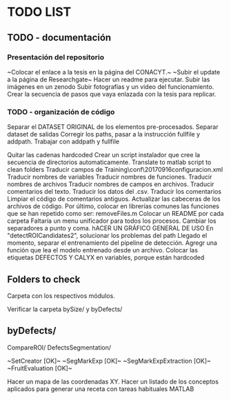 # TODO LIST

## TODO - documentación
### Presentación del repositorio
~Colocar el enlace a la tesis en la página del CONACYT.~
~Subir el update a la página de Researchgate~
Hacer un readme para ejecutar.
Subir las imágenes en un zenodo
Subir fotografías y un video del funcionamiento.
Crear la secuencia de pasos que vaya enlazada con la tesis para replicar.

### TODO - organización de código
Separar el DATASET ORIGINAL de los elementos pre-procesados.
Separar dataset de salidas
Corregir los paths, pasar a la instrucción fullfile y addpath. Trabajar con addpath y fullfile

Quitar las cadenas hardcoded
Crear un script instalador que cree la secuencia de directorios automaticamente.
Translate to matlab script to clean folders
Traducir campos de Training\conf\20170916configuracion.xml
Traducir nombres de variables
Traducir nombres de funciones.
Traducir nombres de archivos
Traducir nombres de campos en archivos.
Traducir comentarios del texto.
Traducir los datos del .csv.
Traducir los comentarios
Limpiar el código de comentarios antiguos.
Actualizar las cabeceras de los archivos de código.
Por último, colocar en librerías comunes las funciones que se han repetido como ser: removeFiles.m
Colocar un README por cada carpeta
Faltaría un menu unificador para todos los procesos.
Cambiar los separadores a punto y coma.
hACER UN GRÁFICO GENERAL DE USO
En "detectROICandidates2", solucionar los problemas del path
Llegado el momento, separar el entrenamiento del pipeline de detección. Agregr una función que lea el modelo entrenado desde un archivo.
Colocar las etiquetas DEFECTOS Y CALYX en variables, porque están hardcoded



## Folders to check
Carpeta con los respectivos módulos.

Verificar la carpeta bySize/ y byDefects/


byDefects/
---------
CompareROI/
DefectsSegmentation/

~SetCreator [OK]~
~SegMarkExp [OK]~
~SegMarkExpExtraction [OK]~
~FruitEvaluation [OK]~


Hacer un mapa de las coordenadas XY.
Hacer un listado de los conceptos aplicados para generar una receta con 
tareas habituales MATLAB
